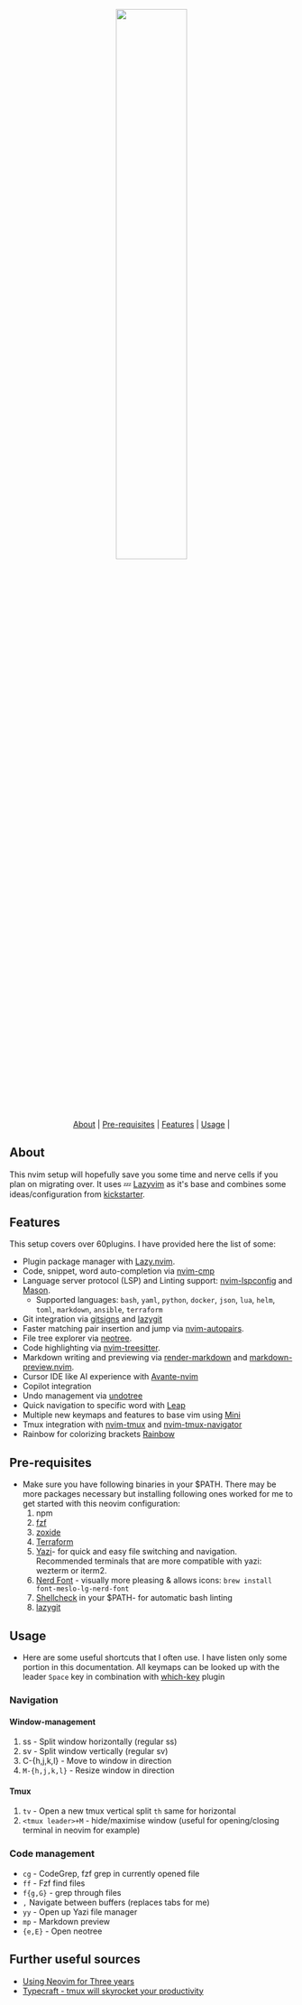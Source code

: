 <h2 align="center">
    <br>
  <a href="https://neovim.io">
    <img src="https://github.com/mstuttgart/nvim/assets/8174740/585d3de3-fb9e-43f8-bc43-068aa073b157" width="50%">
  </a>
</h2>

</p>

<p align="center">
  <a href="#About">About</a> |
  <a href="#Pre-requisites">Pre-requisites</a> |
  <a href="#Features">Features</a> |
  <a href="#Usage">Usage</a> |
</p>

## About

This nvim setup will hopefully save you some time and nerve cells if you plan on
migrating over. It uses 💤 [Lazyvim](http://www.lazyvim.org/) as it's base and
combines some ideas/configuration from
[kickstarter](https://github.com/nvim-lua/kickstart.nvim).

## Features

This setup covers over 60plugins. I have provided here the list of some:

- Plugin package manager with [Lazy.nvim](https://github.com/folke/lazy.nvim).
- Code, snippet, word auto-completion via
  [nvim-cmp](https://github.com/hrsh7th/nvim-cmp)
- Language server protocol (LSP) and Linting support:
  [nvim-lspconfig](https://github.com/neovim/nvim-lspconfig) and
  [Mason](https://github.com/williamboman/mason.nvim).
  - Supported languages: `bash`, `yaml`, `python`, `docker`, `json`, `lua`,
    `helm`, `toml`, `markdown`, `ansible`, `terraform`
- Git integration via [gitsigns](https://github.com/lewis6991/gitsigns.nvim) and
  [lazygit](https://github.com/jesseduffield/lazygit)
- Faster matching pair insertion and jump via
  [nvim-autopairs](https://github.com/windwp/nvim-autopairs).
- File tree explorer via
  [neotree](https://github.com/nvim-neo-tree/neo-tree.nvim).
- Code highlighting via
  [nvim-treesitter](https://github.com/nvim-treesitter/nvim-treesitter).
- Markdown writing and previewing via
  [render-markdown](https://github.com/MeanderingProgrammer/render-markdown.nvim)
  and [markdown-preview.nvim](https://github.com/iamcco/markdown-preview.nvim).
- Cursor IDE like AI experience with
  [Avante-nvim](https://github.com/yetone/avante.nvim)
- Copilot integration
- Undo management via [undotree](https://github.com/simnalamburt/vim-mundo)
- Quick navigation to specific word with
  [Leap](https://github.com/ggandor/leap.nvim)
- Multiple new keymaps and features to base vim using
  [Mini](https://github.com/echasnovski/mini.nvim)
- Tmux integration with [nvim-tmux](https://github.com/aserowy/tmux.nvim) and
  [nvim-tmux-navigator](https://github.com/alexghergh/nvim-tmux-navigation)
- Rainbow for colorizing brackets
  [Rainbow](https://github.com/HiPhish/rainbow-delimiters.nvim)

## Pre-requisites

- Make sure you have following binaries in your $PATH. There may be more
  packages necessary but installing following ones worked for me to get started
  with this neovim configuration:
  1. npm
  1. [fzf](https://github.com/junegunn/fzf)
  1. [zoxide](https://github.com/ajeetdsouza/zoxide)
  1. [Terraform](https://developer.hashicorp.com/terraform/tutorials/aws-get-started/install-cli#install-terraform)
  1. [Yazi](https://github.com/sxyazi/yazi)- for quick and easy file switching
     and navigation. Recommended terminals that are more compatible with yazi:
     wezterm or iterm2.
  1. [Nerd Font](https://www.nerdfonts.com/) - visually more pleasing & allows
     icons: `brew install font-meslo-lg-nerd-font`
  1. [Shellcheck](https://github.com/koalaman/shellcheck) in your $PATH- for
     automatic bash linting
  1. [lazygit](https://github.com/jesseduffield/lazygit)

## Usage

- Here are some useful shortcuts that I often use. I have listen only some
  portion in this documentation. All keymaps can be looked up with the leader
  `Space` key in combination with
  [which-key](https://github.com/folke/which-key.nvim) plugin

### Navigation

#### Window-management

1. ss - Split window horizontally (regular ss)
1. sv - Split window vertically (regular sv)
1. C-{h,j,k,l} - Move to window in direction
1. `M-{h,j,k,l}` - Resize window in direction

#### Tmux

1. `tv` - Open a new tmux vertical split `th` same for horizontal
1. `<tmux leader>+M` - hide/maximise window (useful for opening/closing terminal
   in neovim for example)

### Code management

- `cg` - CodeGrep, fzf grep in currently opened file
- `ff` - Fzf find files
- `f{g,G}` - grep through files
- `,` Navigate between buffers (replaces tabs for me)
- `yy` - Open up Yazi file manager
- `mp` - Markdown preview
- `{e,E}` - Open neotree

## Further useful sources

- [Using Neovim for Three years](https://jdhao.github.io/2021/12/31/using_nvim_after_three_years/)
- [Typecraft - tmux will skyrocket your productivity](https://typecraft.com/blog/tmux-will-skyrocket-your-productivity)
